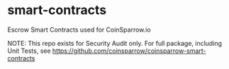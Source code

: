 # smart-contracts
Escrow Smart Contracts used for CoinSparrow.io

NOTE: This repo exists for Security Audit only. For full package, including Unit Tests, see https://github.com/coinsparrow/coinsparrow-smart-contracts
